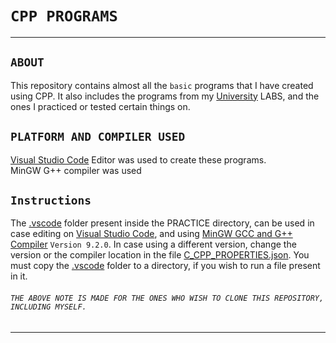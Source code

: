 # `CPP PROGRAMS`

---

##

## `ABOUT`

This repository contains almost all the `basic` programs that I have created using CPP. It also includes the programs from my [University](https://kiit.ac.in/) LABS, and the ones I practiced or tested certain things on.

##

## `PLATFORM AND COMPILER USED`

[Visual Studio Code](https://code.visualstudio.com/download) Editor was used to create these programs.  
MinGW G++ compiler was used

##

## `Instructions`

The [.vscode](PRACTICE/.vscode/) folder present inside the PRACTICE directory, can be used in case editing on [Visual Studio Code](https://code.visualstudio.com/download), and using [MinGW GCC and G++ Compiler](http://mingw-w64.org/doku.php/download) `Version 9.2.0`. In case using a different version, change the version or the compiler location in the file [C_CPP_PROPERTIES.json](PRACTICE/.vscode/c_cpp_properties.json). You must copy the [.vscode](PRACTICE/.vscode/) folder to a directory, if you wish to run a file present in it.

###### `THE ABOVE NOTE IS MADE FOR THE ONES WHO WISH TO CLONE THIS REPOSITORY, INCLUDING MYSELF.`

---
